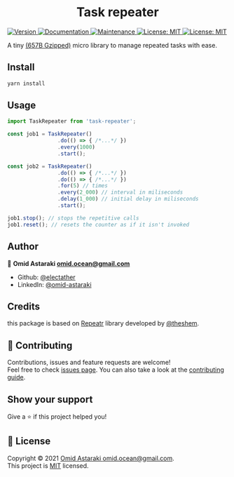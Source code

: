 <h1 align="center">Task repeater</h1>
<p>
  <a href="https://www.npmjs.com/package/task-repeater" target="_blank">
    <img alt="Version" src="https://img.shields.io/npm/v/task-repeater.svg">
  </a>
  <a href="https://github.com/electather/task-repeater#readme" target="_blank">
    <img alt="Documentation" src="https://img.shields.io/badge/documentation-yes-brightgreen.svg" />
  </a>
  <a href="https://github.com/electather/task-repeater/graphs/commit-activity" target="_blank">
    <img alt="Maintenance" src="https://img.shields.io/badge/Maintained%3F-yes-green.svg" />
  </a>
  <a href="https://github.com/electather/task-repeater/blob/master/LICENSE" target="_blank">
    <img alt="License: MIT" src="https://img.shields.io/github/license/electather/task-repeater" />
  </a>
  <a href="https://bundlephobia.com/package/task-repeater" target="_blank">
    <img alt="License: MIT" src="https://img.shields.io/bundlephobia/minzip/task-repeater" />
  </a>
</p>

A tiny [(657B Gzipped)](https://bundlephobia.com/package/task-repeater) micro library to manage repeated tasks with ease.

## Install

```sh
yarn install
```

## Usage

```typescript
import TaskRepeater from 'task-repeater';

const job1 = TaskRepeater()
                .do(() => { /*...*/ })
                .every(1000)
                .start();

const job2 = TaskRepeater()
                .do(() => { /*...*/ })
                .do(() => { /*...*/ })
                .for(5) // times
                .every(2_000) // interval in miliseconds 
                .delay(1_000) // initial delay in miliseconds
                .start();

job1.stop(); // stops the repetitive calls
job1.reset(); // resets the counter as if it isn't invoked
```

## Author

👤 **Omid Astaraki <omid.ocean@gmail.com>**

* Github: [@electather](https://github.com/electather)
* LinkedIn: [@omid-astaraki](https://linkedin.com/in/omid-astaraki)

## Credits 

this package is based on [Repeatr](https://github.com/theshem/Repeatr) library developed by [@theshem](https://github.com/theshem).

## 🤝 Contributing

Contributions, issues and feature requests are welcome!<br />Feel free to check [issues page](https://github.com/electather/task-repeater/issues). You can also take a look at the [contributing guide](https://github.com/electather/task-repeater/blob/master/CONTRIBUTING.md).

## Show your support

Give a ⭐️ if this project helped you!

## 📝 License

Copyright © 2021 [Omid Astaraki <omid.ocean@gmail.com>](https://github.com/electather).<br />
This project is [MIT](https://github.com/electather/task-repeater/blob/master/LICENSE) licensed.